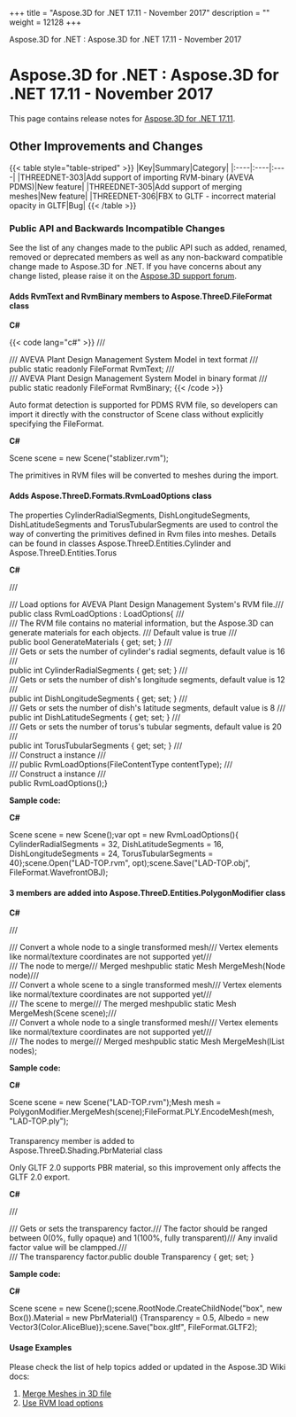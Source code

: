 +++
title = "Aspose.3D for .NET 17.11 - November 2017" 
description = "" 
weight = 12128 
+++

Aspose.3D for .NET : Aspose.3D for .NET 17.11 - November 2017  

# Aspose.3D for .NET : Aspose.3D for .NET 17.11 - November 2017


This page contains release notes for [Aspose.3D for .NET 17.11](https://www.nuget.org/packages/Aspose.3D/17.11.0).

## Other Improvements and Changes

{{< table style="table-striped" >}}
|Key|Summary|Category|
|:----|:----|:----|
|THREEDNET-303|Add support of importing RVM-binary (AVEVA PDMS)|New feature|
|THREEDNET-305|Add support of merging meshes|New feature|
|THREEDNET-306|FBX to GLTF - incorrect material opacity in GLTF|Bug|
{{< /table >}}

### Public API and Backwards Incompatible Changes

See the list of any changes made to the public API such as added, renamed, removed or deprecated members as well as any non-backward compatible change made to Aspose.3D for .NET. If you have concerns about any change listed, please raise it on the [Aspose.3D support forum](http://www.aspose.com/community/forums/aspose.3d-product-family/535/showforum.aspx).

#### Adds RvmText and RvmBinary members to Aspose.ThreeD.FileFormat class

**C#**

{{< code lang="c#" >}}
/// <summary>
/// AVEVA Plant Design Management System Model in text format
/// </summary>
public static readonly FileFormat RvmText;
/// <summary>
/// AVEVA Plant Design Management System Model in binary format
/// </summary>
public static readonly FileFormat RvmBinary;
{{< /code >}}

Auto format detection is supported for PDMS RVM file, so developers can import it directly with the constructor of Scene class without explicitly specifying the FileFormat.

**C#**

Scene scene = new Scene("stablizer.rvm");

The primitives in RVM files will be converted to meshes during the import.

#### Adds Aspose.ThreeD.Formats.RvmLoadOptions class

The properties CylinderRadialSegments, DishLongitudeSegments, DishLatitudeSegments and TorusTubularSegments are used to control the way of converting the primitives defined in Rvm files into meshes. Details can be found in classes Aspose.ThreeD.Entities.Cylinder and Aspose.ThreeD.Entities.Torus

**C#**

/// <summary>/// Load options for AVEVA Plant Design Management System's RVM file./// </summary>public class RvmLoadOptions : LoadOptions{    /// <summary>    /// The RVM file contains no material information, but the Aspose.3D can generate materials for each objects.    /// Default value is true    /// </summary>    public bool GenerateMaterials { get; set; }    /// <summary>    /// Gets or sets the number of cylinder's radial segments, default value is 16    /// </summary>    public int CylinderRadialSegments { get; set; }    /// <summary>    /// Gets or sets the number of dish's longitude segments, default value is 12    /// </summary>    public int DishLongitudeSegments { get; set; }    /// <summary>    /// Gets or sets the number of dish's latitude segments, default value is 8     /// </summary>    public int DishLatitudeSegments { get; set; }    /// <summary>    /// Gets or sets the number of torus's tubular segments, default value is 20     /// </summary>    public int TorusTubularSegments { get; set; }    /// <summary>    /// Construct a <see cref="RvmLoadOptions"/> instance    /// </summary>    /// <param name="contentType"></param>    public RvmLoadOptions(FileContentType contentType);    /// <summary>    /// Construct a <see cref="RvmLoadOptions"/> instance    /// </summary>    public RvmLoadOptions();}

**Sample code:**

**C#**

Scene scene = new Scene();var opt = new RvmLoadOptions(){    CylinderRadialSegments = 32,    DishLatitudeSegments = 16,    DishLongitudeSegments = 24,    TorusTubularSegments = 40};scene.Open("LAD-TOP.rvm", opt);scene.Save("LAD-TOP.obj", FileFormat.WavefrontOBJ);

#### 3 members are added into Aspose.ThreeD.Entities.PolygonModifier class

**C#**

/// <summary>/// Convert a whole node to a single transformed mesh/// Vertex elements like normal/texture coordinates are not supported yet/// </summary>/// <param name="node">The node to merge</param>/// <returns>Merged mesh</returns>public static Mesh MergeMesh(Node node)/// <summary>/// Convert a whole scene to a single transformed mesh/// Vertex elements like normal/texture coordinates are not supported yet/// </summary>/// <param name="scene">The scene to merge</param>/// <returns>The merged mesh</returns>public static Mesh MergeMesh(Scene scene);/// <summary>/// Convert a whole node to a single transformed mesh/// Vertex elements like normal/texture coordinates are not supported yet/// </summary>/// <param name="nodes">The nodes to merge</param>/// <returns>Merged mesh</returns>public static Mesh MergeMesh(IList<Node> nodes);

**Sample code:**

**C#**

Scene scene = new Scene("LAD-TOP.rvm");Mesh mesh = PolygonModifier.MergeMesh(scene);FileFormat.PLY.EncodeMesh(mesh, "LAD-TOP.ply");

####   
Transparency member is added to Aspose.ThreeD.Shading.PbrMaterial class

Only GLTF 2.0 supports PBR material, so this improvement only affects the GLTF 2.0 export.

**C#**

/// <summary>///  Gets or sets the transparency factor./// The factor should be ranged between 0(0%, fully opaque) and 1(100%, fully transparent)/// Any invalid factor value will be clampped./// </summary>/// <value>The transparency factor.</value>public double Transparency { get; set; }

**Sample code:**

**C#**

Scene scene = new Scene();scene.RootNode.CreateChildNode("box", new Box()).Material = new PbrMaterial() {Transparency = 0.5, Albedo = new Vector3(Color.AliceBlue)};scene.Save("box.gltf", FileFormat.GLTF2);

#### Usage Examples

Please check the list of help topics added or updated in the Aspose.3D Wiki docs:

1.  [Merge Meshes in 3D file](https://docs2.aspose.com/3d/net/developerguide/3dobjects/merge+meshes+in+3d+file)
2.  [Use RVM load options](https://docs2.aspose.com/3d/net/developerguide/creatingloadingandsaving3dscene/specify+3d+file+load+options#specify3dfileloadoptions-uservmloadoptions)

